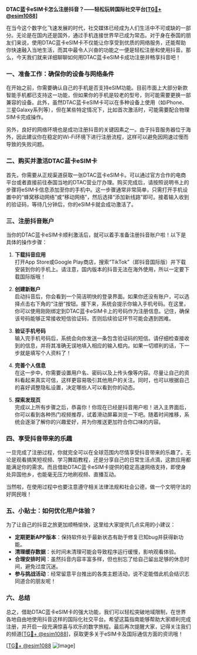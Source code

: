 **DTAC蓝卡eSIM卡怎么注册抖音？——轻松玩转国际社交平台[[TG💪+ @esim1088](https://t.me/s/esim1088)]**

在当今这个数字化飞速发展的时代，社交媒体已经成为人们生活中不可或缺的一部分。无论是在国内还是国外，通过手机连接世界早已成为常态。对于身在泰国的朋友们来说，使用DTAC蓝卡eSIM卡不仅能让你享受到优质的网络服务，还能帮助你快速融入当地生活，而其中最令人兴奋的功能之一便是轻松注册和使用抖音。那么，今天我们就来详细聊聊如何用DTAC蓝卡eSIM卡成功注册并畅享抖音吧！

### 一、准备工作：确保你的设备与网络条件

在开始之前，你需要确认自己的手机是否支持eSIM功能。目前市面上大部分新款智能手机都已支持这一功能，但如果你的手机是较老的型号，则可能需要更换一部兼容的设备。此外，虽然DTAC蓝卡eSIM卡可以在多种设备上使用（如iPhone、三星Galaxy系列等），但在某些特定情况下，比如首次激活时，可能需要配合物理SIM卡完成操作。

另外，良好的网络环境也是成功注册抖音的关键因素之一。由于抖音服务器位于海外，因此建议你在稳定的Wi-Fi环境下进行注册流程，这样可以避免因网速过慢而导致的失败问题。

### 二、购买并激活DTAC蓝卡eSIM卡

首先，你需要从正规渠道获取一张DTAC蓝卡eSIM卡。可以通过官方合作的电商平台或者直接前往泰国当地的DTAC营业厅办理。购买完成后，请按照说明书上的步骤将eSIM卡信息添加至你的手机中。这一步骤通常非常简单，只需打开手机设置中的“蜂窝移动网络”或“移动网络”，然后选择“添加新线路”即可。接着输入收到的验证码，等待几分钟后，你的eSIM卡就会成功激活了。

### 三、注册抖音账户

当你的DTAC蓝卡eSIM卡顺利激活后，就可以着手准备注册抖音账户啦！以下是具体的操作步骤：

1. **下载抖音应用**  
   打开App Store或Google Play商店，搜索“TikTok”（即抖音国际版）并下载安装到你的手机上。请注意，国内版本的抖音无法在海外使用，所以一定要下载国际版哦！

2. **创建新账户**  
   启动抖音后，你会看到一个简洁明快的登录界面。如果你还没有账户，可以选择点击右下角的“注册”按钮。接下来，系统会提示你输入手机号码。在这里，你可以使用刚刚绑定到DTAC蓝卡eSIM卡上的号码作为注册信息。记住，确保该号码能够正常接收短信验证码，否则后续验证环节可能会遇到困难。

3. **验证手机号码**  
   输入完手机号码后，系统会向你发送一条包含验证码的短信。请仔细检查接收到的信息，并将其准确无误地填入相应的输入框内。如果一切顺利的话，下一步就是填写个人资料了！

4. **完善个人信息**  
   在这一步中，你需要设置用户名、密码以及上传头像等内容。尽量让自己的资料看起来真实可信，这样更容易吸引其他用户的关注。同时，也可以根据自己的喜好调整隐私设置，决定哪些人可以看到你的动态。

5. **探索发现页**  
   完成以上所有步骤之后，恭喜你！你现在已经是抖音用户啦！进入主界面后，你可以看到各种热门视频推荐，试着滑动屏幕浏览一下吧。随着时间推移，系统会逐渐了解你的兴趣爱好，并为你推送更加符合你口味的内容。

### 四、享受抖音带来的乐趣

一旦完成了注册过程，你就完全可以在全球范围内尽情享受抖音带来的乐趣了。无论是观看搞笑短视频、学习舞蹈教程，还是分享自己的日常生活点滴，这款应用都能满足你的需求。而且借助DTAC蓝卡eSIM卡提供的稳定高速网络支持，即使身处异国他乡，也能毫无压力地刷视频、直播互动。

当然啦，在使用过程中也要注意遵守相关法律法规和社会公德，做一个文明守法的好网民哦！

### 五、小贴士：如何优化用户体验？

为了让自己的抖音之旅更加顺畅愉快，这里给大家提供几点实用的小建议：

- **定期更新APP版本**：保持软件处于最新状态有助于修复已知bug并获得新功能。
- **清理缓存数据**：长时间未清理可能会导致程序运行缓慢，影响观看体验。
- **合理安排时间**：虽然抖音内容丰富多样，但也别忘了给自己留出足够的休息时间，避免过度沉迷。
- **参与挑战活动**：经常留意平台推出的各类主题活动，说不定能借此机会结识志同道合的朋友呢！

### 六、总结

总之，借助DTAC蓝卡eSIM卡的强大功能，我们可以轻松突破地域限制，在世界各地自由地使用抖音这样的国际化社交平台。希望这篇指南能够帮助大家顺利完成注册，并开启一段充满惊喜与欢乐的数字旅程。最后再次提醒大家，记得关注我们的频道[[TG💪+ @esim1088](https://t.me/s/esim1088)]，获取更多关于eSIM卡及国际通信方面的资讯哦！

[[TG💪+ @esim1088](https://t.me/s/esim1088) ![Image](https://i.postimg.cc/4NQfJmqS/Snipaste-2025-05-13-00-14-12.png)]